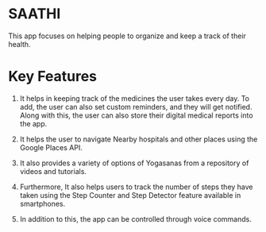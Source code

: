 # SAATHI
This app focuses on helping people to organize and keep a track of their health.

# Key Features

1. It helps in keeping track of the medicines the user takes every day. To add, the user can also set custom reminders, and they will get notified. Along with this, the user can also store their digital medical reports into the app.

2. It helps the user to navigate Nearby hospitals and other places using the Google Places API.

3. It also provides a variety of options of Yogasanas from a repository of videos and tutorials.

4. Furthermore, It also helps users to track the number of steps they have taken using the Step Counter and Step Detector feature available in smartphones.

5. In addition to this, the app can be controlled through voice commands.
